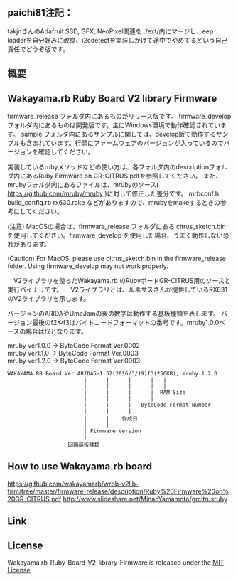 ## paichi81注記：
takjnさんのAdafruit SSD, GFX, NeoPixel関連を ./ext/内にマージし、eep loaderを自分好みに改良、i2cdetectを実装しかけて途中でやめてるという自己責任でどうぞ版です。


## 概要
Wakayama.rb Ruby Board V2 library Firmware
------
firmware_release フォルダ内にあるものがリリース版です。
firmware_develop フォルダ内にあるものは開発版です。主にWindows環境で動作確認されています。
sample フォルダ内にあるサンプルに関しては、develop版で動作するサンプルも含まれています。行頭にファームウェアのバージョンが入っているのでバージョンを確認してください。

実装しているrubyメソッドなどの使い方は、各フォルダ内のdescriptionフォルダ内にあるRuby Firmware on GR-CITRUS.pdfを参照してください。
また、mrubyフォルダ内にあるファイルは、mrubyのソース( https://github.com/mruby/mruby )に対して修正した差分です。
mrbconf.h
build_config.rb
rx630.rake
などがありますので、mrubyをmakeするときの参考にしてください。

 
(注意)
MacOSの場合は、firmware_release フォルダにある citrus_sketch.binを使用してください。firmware_develop を使用した場合、うまく動作しない恐れがあります。

(Caution)
For MacOS, please use citrus_sketch.bin in the firmware_release folder. Using firmware_develop may not work properly.

　V2ライブラリを使ったWakayama.rb のRubyボードGR-CITRUS用のソースと実行バイナリです。
　V2ライブラリとは、ルネサスさんが提供しているRX631のV2ライブラリを示します。

  バージョンのARIDAやUmeJamの後の数字は動作する基板種類を表します。
  バージョン最後のf2やf3はバイトコードフォーマットの番号です。mruby1.0.0ベースの場合はf2となります。

  mruby ver1.0.0 -> ByteCode Format Ver.0002  
  mruby ver1.1.0 -> ByteCode Format Ver.0003  
  mruby ver1.2.0 -> ByteCode Format Ver.0003  

    WAKAYAMA.RB Board Ver.ARIDA5-1.52(2016/3/19)f3(256KB), mruby 1.2.0
                            |      |      |      |   |
                            |      |      |      |   |
                            |      |      |      |  RAM Size
                            |      |      |      |
                            |      |      |   ByteCode Format Number
                            |      |      |
                            |      |    作成日
                            |      |
                            | Firmware Version
                            |
                       回路基板種類


How to use Wakayama.rb board
------
https://github.com/wakayamarb/wrbb-v2lib-firm/tree/master/firmware_release/description/Ruby%20Firmware%20on%20GR-CITRUS.pdf
http://www.slideshare.net/MinaoYamamoto/grcitrusruby

Link
------


License
------
 Wakayama.rb-Ruby-Board-V2-library-Firmware is released under the [MIT License](MITL).
